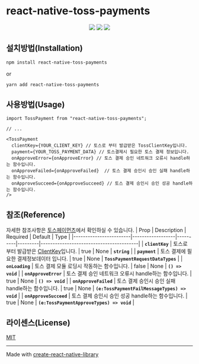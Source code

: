 # react-native-toss-payments

<!-- [![Github Downloads (total)](https://img.shields.io/github/downloads/kotlin-graphics/kotlin-unsigned/total.svg)]()
[![npm downloads](https://img.shields.io/npm/dw/react-native-toss-payments)](https://www.npmjs.com/package/react-native-toss-payments)
![GitHub](https://img.shields.io/badge/github-%23121011.svg?style=for-the-badge&logo=github&logoColor=white)
![TypeScript](https://img.shields.io/badge/typescript-%23007ACC.svg?style=for-the-badge&logo=typescript&logoColor=white)
![React Native](https://img.shields.io/badge/react_native-%2320232a.svg?style=for-the-badge&logo=react&logoColor=%2361DAFB)
[![Build Status][build-badge]][build]
[![License: MIT](https://img.shields.io/badge/License-MIT-yellow.svg)](https://opensource.org/licenses/MIT) -->

<p align="center">
    <img src='https://img.shields.io/badge/typescript-%23007ACC.svg?style=for-the-badge&logo=typescript&logoColor=white' />
    <img src='https://img.shields.io/badge/react_native-%2320232a.svg?style=for-the-badge&logo=react&logoColor=%2361DAFB' />
    <img 
        src="https://img.shields.io/badge/Gmail-D14836?style=for-the-badge&logo=gmail&logoColor=white&link=mailto:collineum@gmail.com"
        />

    
</p>


## 설치방법(Installation)

```sh
npm install react-native-toss-payments
```

or

```sh
yarn add react-native-toss-payments
```

## 사용방법(Usage)

```tsx
import TossPayment from "react-native-toss-payments";

// ...

<TossPayment 
  clientKey={YOUR_CLIENT_KEY} // 토스로 부터 발급받은 TossClientKey입니다.
  payment={YOUR_TOSS_PAYMENT_DATA} // 토스결제시 필요한 토스 결제 정보입니다.
  onApproveError={onApproveError} // 토스 결제 승인 네트워크 오류시 handle하는 함수입니다.
  onApproveFailed={onApproveFailed}  // 토스 결제 승인시 승인 실패 handle하는 함수입니다.
  onApproveSucceed={onApproveSucceed} // 토스 결제 승인시 승인 성공 handle하는 함수입니다.
/>
```


## 참조(Reference)

자세한 참조사항은 [토스페이먼츠](https://docs.tosspayments.com/reference)에서 확인하실 수 있습니다. 
| Prop                   | Description      | Required | Default | Type                                    |
|------------------------|------------------|----------|---------|-----------------------------------------|
| **`clientKey`**        | 토스로 부터 발급받은 [ClientKey](https://docs.tosspayments.com/guides/apis/usage)입니다.  | true     | None    | **`string`**                                  |
| **`payment`**          | 토스 결제에 필요한 결제정보데이터 입니다.          | true     | None    | **`TossPaymentRequestDataTypes`**             |
| **`onLoading`**        | 토스 결제 모듈 로딩시 작동하는 함수입니다.          | false    | None    | **`() => void`**                              |
| **`onApproveError`**   | 토스 결제 승인 네트워크 오류시 handle하는 함수입니다.   | true     | None    | **`() => void`**                              |
| **`onApproveFailed`**  | 토스 결제 승인시 승인 실패 handle하는 함수입니다.  | true     | None    | **`(e:TossPaymentFailMessageTypes) => void`** |
| **`onApproveSucceed`** | 토스 결제 승인시 승인 성공 handle하는 함수입니다. | true     | None    | **`(e:TossPaymentApproveTypes) => void`**     |


## 라이센스(License)

[MIT](https://github.com/Eumhongin/react-native-toss-payments/blob/main/LICENSE)

---

Made with [create-react-native-library](https://github.com/callstack/react-native-builder-bob)
